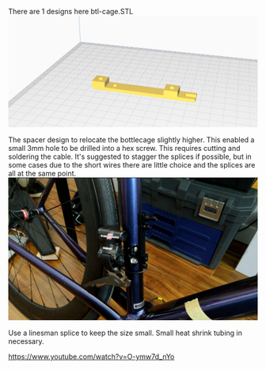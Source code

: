 There are 1 designs here
btl-cage.STL
![Cage](/BottleCage/Images/BTL-cage.jpg "Bottle Cage")


The spacer design to relocate the bottlecage slightly higher. This enabled a small 3mm hole to be drilled into a hex screw. This requires cutting and soldering the cable. It's suggested to stagger the splices if possible, but in some cases due to the short wires there are little choice and the splices are all at the same point.
![Bike](/BottleCage/Images/Bike.jpg "Bike")

Use a linesman splice to keep the size small. Small heat shrink tubing in necessary.

https://www.youtube.com/watch?v=O-ymw7d_nYo